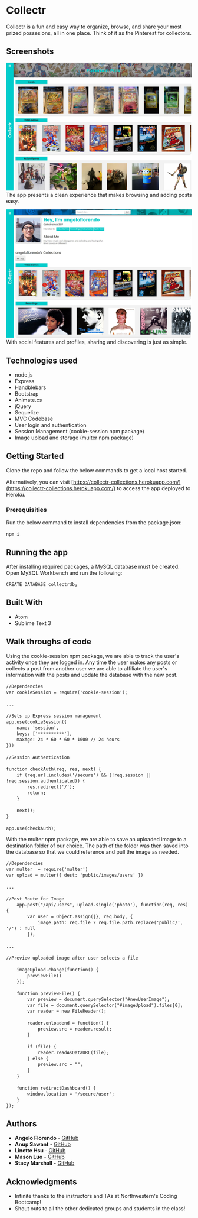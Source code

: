 # Collectr

Collectr is a fun and easy way to organize, browse, and share your most prized possesions, all in one place. Think of it as the Pinterest for collectors.

## Screenshots
![Collectr Home Page](https://github.com/MasonJinLuo/Collectr/blob/master/public/assets/images/Screenshot1.JPG)
The app presents a clean experience that makes browsing and adding posts easy.

![Collectr Social](https://github.com/MasonJinLuo/Collectr/blob/master/public/assets/images/Screenshot2.JPG)
With social features and profiles, sharing and discovering is just as simple.

## Technologies used
- node.js
- Express
- Handblebars
- Bootstrap
- Animate.cs
- jQuery
- Sequelize
- MVC Codebase
- User login and authentication
- Session Management (cookie-session npm package)
- Image upload and storage (multer npm package)

## Getting Started

Clone the repo and follow the below commands to get a local host started.

Alternatively, you can visit [https://collectr-collections.herokuapp.com/](https://collectr-collections.herokuapp.com/) to access the app deployed to Heroku.

### Prerequisities

Run the below command to install dependencies from the package.json:

```
npm i
```

## Running the app

After installing required packages, a MySQL database must be created. Open MySQL Workbench and run the following:

```
CREATE DATABASE collectrdb;
```

## Built With

* Atom
* Sublime Text 3

## Walk throughs of code

Using the cookie-session npm package, we are able to track the user's activity once they are logged in. Any time the user makes any posts or collects a post from another user we are able to affiliate the user's information with the posts and update the database with the new post.

```
//Dependencies
var cookieSession = require('cookie-session');

...

//Sets up Express session management
app.use(cookieSession({
    name: 'session',
    keys: ['**********'],
    maxAge: 24 * 60 * 60 * 1000 // 24 hours
}))

//Session Authentication

function checkAuth(req, res, next) {
	if (req.url.includes('/secure') && (!req.session || !req.session.authenticated)) {
		res.redirect('/');
		return;
	}

	next();
}

app.use(checkAuth);

```
With the multer npm package, we are able to save an uploaded image to a destination folder of our choice. The path of the folder was then saved into the database so that we could reference and pull the image as needed.

```
//Dependencies
var multer  = require('multer')
var upload = multer({ dest: 'public/images/users' })

...

//Post Route for Image
	app.post("/api/users", upload.single('photo'), function(req, res) {
        var user = Object.assign({}, req.body, {
            image_path: req.file ? req.file.path.replace('public/', '/') : null
        });

...

//Preview uploaded image after user selects a file

    imageUpload.change(function() {
        previewFile()
    });

    function previewFile() {
        var preview = document.querySelector("#newUserImage");
        var file = document.querySelector("#imageUpload").files[0];
        var reader = new FileReader();

        reader.onloadend = function() {
            preview.src = reader.result;
        }

        if (file) {
            reader.readAsDataURL(file);
        } else {
            preview.src = "";
        }
    }

    function redirectDashboard() {
        window.location = '/secure/user';
    }
});

```


## Authors

* **Angelo Florendo** - [GitHub](https://github.com/aflorend)
* **Anup Sawant** - [GitHub](https://github.com/anupsavvy)
* **Linette Hsu** - [GitHub](https://github.com/llh914)
* **Mason Luo** - [GitHub](https://github.com/MasonJinLuo)
* **Stacy Marshall** - [GitHub](https://github.com/Sam-Marshall)


## Acknowledgments

* Infinite thanks to the instructors and TAs at Northwestern's Coding Bootcamp!
* Shout outs to all the other dedicated groups and students in the class!
